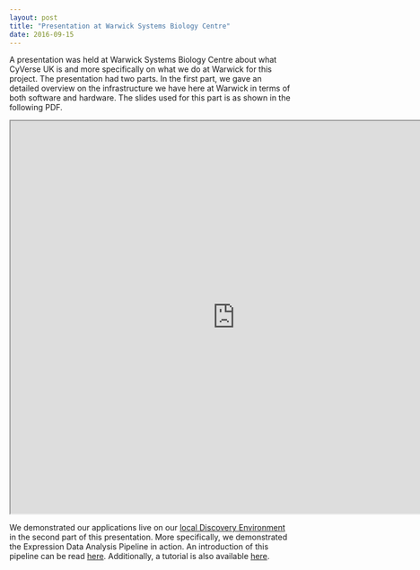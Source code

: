 ```yaml
---
layout: post
title: "Presentation at Warwick Systems Biology Centre"
date: 2016-09-15
---
```


A presentation was held at Warwick Systems Biology Centre about what CyVerse UK is and more specifically on what we do at Warwick for this project. The presentation had two parts. In the first part, we gave an detailed overview on the infrastructure we have here at Warwick in terms of both software and hardware. The slides used for this part is as shown in the following PDF. 

<iframe src="https://cyversewarwick.github.io/files/CyVerseUK.pdf" width="800px" height="700px"></iframe>

We demonstrated our applications live on our [local Discovery Environment](https://cyverse.warwick.ac.uk/de) in the second part of this presentation. More specifically, we demonstrated the Expression Data Analysis Pipeline in action. An introduction of this pipeline can be read [here](https://cyversewarwick.github.io/2016/07/12/expression-pipeline.html). Additionally, a tutorial is also available [here](https://cyversewarwick.github.io/2016/12/13/expression-pipeline-tutorial.html).

